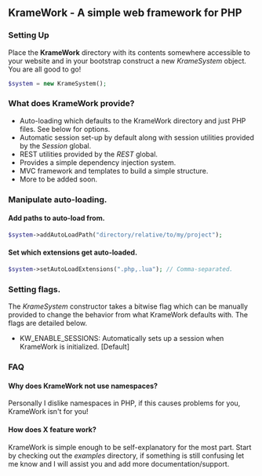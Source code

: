 ## KrameWork - A simple web framework for PHP

### Setting Up

Place the **KrameWork** directory with its contents somewhere accessible to your website and in your bootstrap construct a new *KrameSystem* object. You are all good to go!

```php
$system = new KrameSystem();
```

### What does KrameWork provide?

* Auto-loading which defaults to the KrameWork directory and just PHP files. See below for options.
* Automatic session set-up by default along with session utilities provided by the *Session* global.
* REST utilities provided by the *REST* global.
* Provides a simple dependency injection system.
* MVC framework and templates to build a simple structure.
* More to be added soon.

### Manipulate auto-loading.

#### Add paths to auto-load from.

```php
$system->addAutoLoadPath("directory/relative/to/my/project");
```

#### Set which extensions get auto-loaded.

```php
$system->setAutoLoadExtensions(".php,.lua"); // Comma-separated.
```

### Setting flags.

The *KrameSystem* constructor takes a bitwise flag which can be manually provided to change the behavior from what KrameWork defaults with. The flags are detailed below.

* KW_ENABLE_SESSIONS: Automatically sets up a session when KrameWork is initialized. [Default]

### FAQ

#### Why does KrameWork not use namespaces?

Personally I dislike namespaces in PHP, if this causes problems for you, KrameWork isn't for you!

#### How does X feature work?

KrameWork is simple enough to be self-explanatory for the most part. Start by checking out the *examples* directory, if something is still confusing let me know and I will assist you and add more documentation/support.
